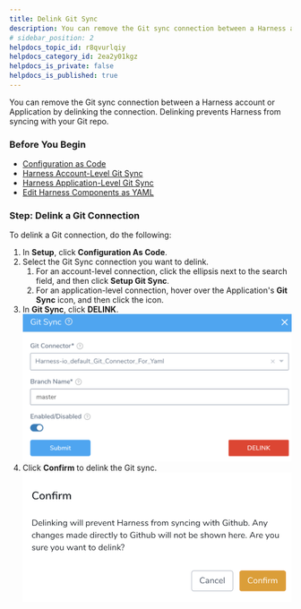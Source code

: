 ```yaml
---
title: Delink Git Sync
description: You can remove the Git sync connection between a Harness account or Application by delinking the connection. Delinking prevents Harness from syncing with your Git repo. Before You Begin. Configuratio…
# sidebar_position: 2
helpdocs_topic_id: r8qvurlqiy
helpdocs_category_id: 2ea2y01kgz
helpdocs_is_private: false
helpdocs_is_published: true
---
```


You can remove the Git sync connection between a Harness account or Application by delinking the connection. Delinking prevents Harness from syncing with your Git repo.

### Before You Begin

* [Configuration as Code](configuration-as-code.md)
* [Harness Account-Level Git Sync](harness-account-level-sync.md)
* [Harness Application-Level Git Sync](harness-application-level-sync.md)
* [Edit Harness Components as YAML](edit-the-code-in-harness.md)

### Step: Delink a Git Connection

To delink a Git connection, do the following:

1. In **Setup**, click **Configuration As Code**.
2. Select the Git Sync connection you want to delink.
	1. For an account-level connection, click the ellipsis next to the search field, and then click **Setup Git Sync**.
	2. For an application-level connection, hover over the Application's **Git Sync** icon, and then click the icon.
3. In **Git Sync**, click **DELINK**.![](./static/delink-git-sync-13.png)
4. Click **Confirm** to delink the Git sync.![](./static/delink-git-sync-14.png)

